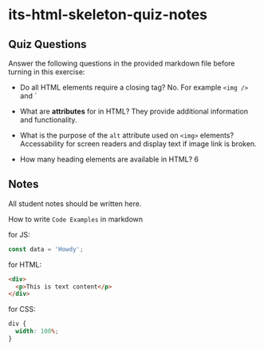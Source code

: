# its-html-skeleton-quiz-notes

## Quiz Questions

Answer the following questions in the provided markdown file before turning in this exercise:

- Do all HTML elements require a closing tag?
No. For example `<img />` and `<br />

- What are **attributes** for in HTML?
They provide additional information and functionality.

- What is the purpose of the `alt` attribute used on `<img>` elements?
Accessability for screen readers and display text if image link is broken.

- How many heading elements are available in HTML?
6

## Notes

All student notes should be written here.

How to write `Code Examples` in markdown

for JS:

```javascript
const data = 'Howdy';
```

for HTML:

```html
<div>
  <p>This is text content</p>
</div>
```

for CSS:

```css
div {
  width: 100%;
}
```

